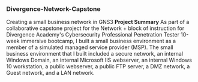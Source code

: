 ### Divergence-Network-Capstone
Creating a small business network in GNS3
**Project Summary** 
As part of a collaborative capstone project for the Network + block of instruction for Divergence Academy's Cybersecurity Professional Penetration Tester 10-week immersive bootcamp, I built a small business environment as a member of a simulated managed service provider (MSP). The small business environment that I built included a secure network, an internal Windows Domain, an internal Microsoft IIS webserver, an internal Windows 10 workstation, a public webserver, a public FTP server, a DMZ network, a Guest network, and a LAN network. 
</header>
